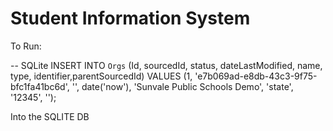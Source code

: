 # Student Information System

To Run:

-- SQLite
INSERT INTO `Orgs` (Id, sourcedId, status, dateLastModified, name, type, identifier,parentSourcedId)
VALUES (1, 'e7b069ad-e8db-43c3-9f75-bfc1fa41bc6d', '', date('now'), 'Sunvale Public Schools Demo', 'state', '12345', '');

Into the SQLITE DB
